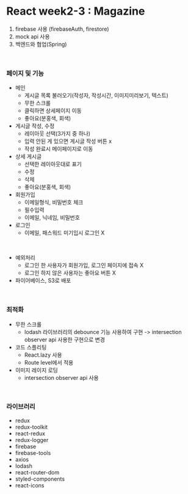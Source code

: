# React week2-3 : Magazine

1. firebase 사용 (firebaseAuth, firestore)
1. mock api 사용
1. 백엔드와 협업(Spring)

<br />

### 페이지 및 기능

- 메인
  - 게시글 목록 불러오기(작성자, 작성시간, 이미지미리보기, 텍스트)
  - 무한 스크롤
  - 클릭하면 상세페이지 이동
  - 좋아요(분홍색, 회색)
- 게시글 작성, 수정
  - 레이아웃 선택(3가지 중 하나)
  - 입력 안된 게 있으면 게시글 작성 버튼 x
  - 작성 완료시 메이페이지로 이동
- 상세 게시글
  - 선택한 레이아웃대로 표기
  - 수정
  - 삭제
  - 좋아요(분홍색, 회색)
- 회원가입
  - 이메일형식, 비밀번호 체크
  - 필수입력
  - 이메일, 닉네임, 비밀번호
- 로그인
  - 이메일, 패스워드 미기입시 로그인 X

<br />

- 예외처리
  - 로그인 한 사용자가 회원가입, 로그인 페이지에 접속 X
  - 로그인 하지 않은 사용자는 좋아요 버튼 X
- 파이어베이스, S3로 배포

<br />

### 최적화

- 무한 스크롤
  - lodash 라이브러리의 debounce 기능 사용하여 구현 -> intersection observer api 사용한 구현으로 변경
- 코드 스플리팅
  - React.lazy 사용
  - Route level에서 적용
- 이미지 레이지 로딩
  - intersection observer api 사용

<br />

### 라이브러리

- redux
- redux-toolkit
- react-redux
- redux-logger
- firebase
- firebase-tools
- axios
- lodash
- react-router-dom
- styled-components
- react-icons
